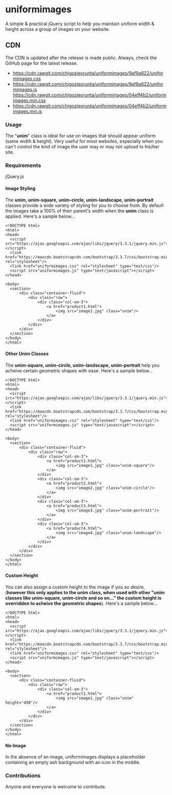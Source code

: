 # uniformimages
A simple & practical jQuery script to help you maintain uniform width & height across a group of images on your website.

## CDN
The CDN is updated after the release is made public. Always, check the GitHub page for the latest release.
<ul>
  <li>
    <a href="https://cdn.rawgit.com/chigozieorunta/uniformimages/9af9a622/uniformimages.css">
      https://cdn.rawgit.com/chigozieorunta/uniformimages/9af9a622/uniformimages.css
    </a>
  </li>
  <li>
    <a href="https://cdn.rawgit.com/chigozieorunta/uniformimages/9af9a622/uniformimages.js">
      https://cdn.rawgit.com/chigozieorunta/uniformimages/9af9a622/uniformimages.js
    </a>
  </li
  <li>
    <a href="https://cdn.rawgit.com/chigozieorunta/uniformimages/04eff4b2/uniformimages.min.css">
      https://cdn.rawgit.com/chigozieorunta/uniformimages/04eff4b2/uniformimages.min.css
    </a>
  </li>
  <li>
    <a href="https://cdn.rawgit.com/chigozieorunta/uniformimages/04eff4b2/uniformimages.min.js">
      https://cdn.rawgit.com/chigozieorunta/uniformimages/04eff4b2/uniformimages.min.js
    </a>
  </li>
</ul> 

### Usage
The "**unim**" class is ideal for use on images that should appear uniform (same width & height). Very useful for most websites, especially when you can't control the kind of image the user may or may not upload to his/her site.

### Requirements
jQuery.js

#### Image Styling
The **unim, unim-square, unim-circle, unim-landscape, unim-portrait** classes provide a wide variety of styling for you to choose from. By default the images take a 100% of their parent's width when the **unim** class is applied. Here's a sample below...
```
<!DOCTYPE html>
<html>
<head>
  <script src="https://ajax.googleapis.com/ajax/libs/jquery/3.3.1/jquery.min.js"></script>
  <link href="https://maxcdn.bootstrapcdn.com/bootstrap/3.3.7/css/bootstrap.min.css" rel="stylesheet"/>
  <link href="uniformimages.css" rel="stylesheet" type="text/css"/>
  <script src="uniformimages.js" type="text/javascript"></script>
</head>

<body>
  <section>
      <div class="container-fluid">
          <div class="row">
              <div class="col-sm-3">
                  <a href="product1.html">
                      <img src="image1.jpg" class="unim"/>
                  </a>
              </div>
          </div>
      </div>
  </section>
</body>
</html>
```

#### Other Unim Classes
The **unim-square, unim-circle, unim-landscape, unim-portrait** help you acheive certain geometric shapes with ease. Here's a sample below...
```
<!DOCTYPE html>
<html>
<head>
  <script src="https://ajax.googleapis.com/ajax/libs/jquery/3.3.1/jquery.min.js"></script>
  <link href="https://maxcdn.bootstrapcdn.com/bootstrap/3.3.7/css/bootstrap.min.css" rel="stylesheet"/>
  <link href="uniformimages.css" rel="stylesheet" type="text/css"/>
  <script src="uniformimages.js" type="text/javascript"></script>
</head>

<body>
  <section>
      <div class="container-fluid">
          <div class="row">
              <div class="col-sm-3">
                  <a href="product1.html">
                      <img src="image1.jpg" class="unim-square"/>
                  </a>
              </div>
              <div class="col-sm-3">
                  <a href="product2.html">
                      <img src="image2.jpg" class="unim-circle"/>
                  </a>
              </div>
              <div class="col-sm-3">
                  <a href="product3.html">
                      <img src="image3.jpg" class="unim-portrait"/>
                  </a>
              </div>
              <div class="col-sm-3">
                  <a href="product4.html">
                      <img src="image4.jpg" class="unim-landscape"/>
                  </a>
              </div>
          </div>
      </div>
  </section>
</body>
</html>
```

#### Custom Height
You can also assign a custom height to the image if you so desire, (**however this only applies to the unim class, when used with other "unim classes like unim-square, unim-circle and so on..." the custom height is overridden to acheive the geometric shapes**). Here's a sample below...
```
<!DOCTYPE html>
<html>
<head>
  <script src="https://ajax.googleapis.com/ajax/libs/jquery/3.3.1/jquery.min.js"></script>
  <link href="https://maxcdn.bootstrapcdn.com/bootstrap/3.3.7/css/bootstrap.min.css" rel="stylesheet"/>
  <link href="uniformimages.css" rel="stylesheet" type="text/css"/>
  <script src="uniformimages.js" type="text/javascript"></script>
</head>

<body>
  <section>
      <div class="container-fluid">
          <div class="row">
              <div class="col-sm-3">
                  <a href="product1.html">
                      <img src="image1.jpg" class="unim" height="450"/>
                  </a>
              </div>
          </div>
      </div>
  </section>
</body>
</html>
```

#### No Image
In the absence of an image, uniformimages displays a placeholder containing an empty ash background with an icon in the middle.

### Contributions
Anyone and everyone is welcome to contribute. 
